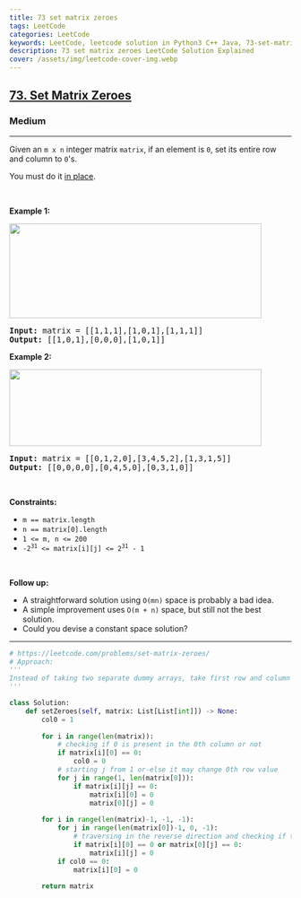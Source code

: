 ```yaml
---
title: 73 set matrix zeroes
tags: LeetCode
categories: LeetCode
keywords: LeetCode, leetcode solution in Python3 C++ Java, 73-set-matrix-zeroes solution
description: 73 set matrix zeroes LeetCode Solution Explained
cover: /assets/img/leetcode-cover-img.webp
---
```





<h2><a href="https://leetcode.com/problems/set-matrix-zeroes/">73. Set Matrix Zeroes</a></h2><h3>Medium</h3><hr><div><p>Given an <code>m x n</code> integer matrix <code>matrix</code>, if an element is <code>0</code>, set its entire row and column to <code>0</code>'s.</p>

<p>You must do it <a href="https://en.wikipedia.org/wiki/In-place_algorithm" target="_blank">in place</a>.</p>

<p>&nbsp;</p>
<p><strong>Example 1:</strong></p>
<img alt="" src="https://assets.leetcode.com/uploads/2020/08/17/mat1.jpg" style="width: 450px; height: 169px;">
<pre><strong>Input:</strong> matrix = [[1,1,1],[1,0,1],[1,1,1]]
<strong>Output:</strong> [[1,0,1],[0,0,0],[1,0,1]]
</pre>

<p><strong>Example 2:</strong></p>
<img alt="" src="https://assets.leetcode.com/uploads/2020/08/17/mat2.jpg" style="width: 450px; height: 137px;">
<pre><strong>Input:</strong> matrix = [[0,1,2,0],[3,4,5,2],[1,3,1,5]]
<strong>Output:</strong> [[0,0,0,0],[0,4,5,0],[0,3,1,0]]
</pre>

<p>&nbsp;</p>
<p><strong>Constraints:</strong></p>

<ul>
	<li><code>m == matrix.length</code></li>
	<li><code>n == matrix[0].length</code></li>
	<li><code>1 &lt;= m, n &lt;= 200</code></li>
	<li><code>-2<sup>31</sup> &lt;= matrix[i][j] &lt;= 2<sup>31</sup> - 1</code></li>
</ul>

<p>&nbsp;</p>
<p><strong>Follow up:</strong></p>

<ul>
	<li>A straightforward solution using <code>O(mn)</code> space is probably a bad idea.</li>
	<li>A simple improvement uses <code>O(m + n)</code> space, but still not the best solution.</li>
	<li>Could you devise a constant space solution?</li>
</ul>
</div>

---




```python
# https://leetcode.com/problems/set-matrix-zeroes/
# Approach:
'''
Instead of taking two separate dummy arrays, take first row and column of the matrix as the array for checking whether the particular column or row has the value 0 or not. Since matrix[0][0] are overlapping. Therefore take separate variable col0(say) to check if the 0th column has 0 or not and use matrix[0][0] to check if the 0th row has 0 or not. Now traverse from last element to the first element and check if matrix[i][0]==0 || matrix[0][j]==0 and if true set matrix[i][j]=0, else continue.
'''

class Solution:
    def setZeroes(self, matrix: List[List[int]]) -> None:
        col0 = 1
        
        for i in range(len(matrix)):
            # checking if 0 is present in the 0th column or not
            if matrix[i][0] == 0: 
                col0 = 0
            # starting j from 1 or-else it may change 0th row value
            for j in range(1, len(matrix[0])): 
                if matrix[i][j] == 0:
                    matrix[i][0] = 0
                    matrix[0][j] = 0
        
        for i in range(len(matrix)-1, -1, -1):
            for j in range(len(matrix[0])-1, 0, -1):
                # traversing in the reverse direction and checking if the row or col has 0 or not and setting values of matrix accordingly.
                if matrix[i][0] == 0 or matrix[0][j] == 0:
                    matrix[i][j] = 0
            if col0 == 0:
                matrix[i][0] = 0
                    
        return matrix
```
